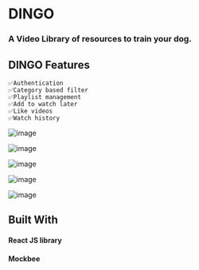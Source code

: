 # DINGO

### A Video Library of resources to train your dog.

## DINGO Features
    
    ✅Authentication
    ✅Category based filter
    ✅Playlist management
    ✅Add to watch later
    ✅Like videos
    ✅Watch history
 
 ![image](https://user-images.githubusercontent.com/56014170/169647576-fc54251d-69f1-4078-b9a0-5031843d79e0.png)

![image](https://user-images.githubusercontent.com/56014170/169647646-46f2a8e6-2d36-420d-ac38-5d5c1de256b1.png)


![image](https://user-images.githubusercontent.com/56014170/169647662-051efa3f-6b0f-41dc-9dda-a06bd7b2361b.png)


![image](https://user-images.githubusercontent.com/56014170/169647688-e7bdbdee-581d-4895-8f7c-f4b984345887.png)


![image](https://user-images.githubusercontent.com/56014170/169647719-ab6c94ad-fffe-4061-a6f5-fa96368f1055.png)

    
## Built With

   #### React JS library
   #### Mockbee


